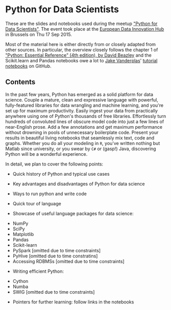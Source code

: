 # Python for Data Scientists

These are the slides and notebooks used during the meetup
["Python for Data Scientists"](http://www.meetup.com/Open-Data-Innovation-Training-Hub/events/225090704/).
The event took place at the
[European Data Innovation Hub](http://www.datainnovationhub.eu/) in
Brussels on Thu 17 Sep 2015.

Most of the material here is either directly from or closely adapted
from other sources. In particular, the overview closely follows the
chapter 1 of
["Python: Essential Reference" (4th edition), by David Beazley](http://www.amazon.com/Python-Essential-Reference-David-Beazley/dp/0672329786/ref=sr_1_1?s=books&ie=UTF8&qid=1442566599&sr=1-1&keywords=python+essential+reference)
and the Scikit.learn and Pandas notebooks owe a lot to
[Jake Vanderplas](https://github.com/jakevdp)'
[tutorial](https://github.com/jakevdp/OsloWorkshop2014)
[notebooks](https://github.com/jakevdp/sklearn_tutorial) on GitHub.

## Contents

In the past few years, Python has emerged as a solid platform for data
science. Couple a mature, clean and expressive language with powerful,
fully-featured libraries for data wrangling and machine learning, and
you're set up for maximum productivity. Easily ingest your data from
practically anywhere using one of Python's thousands of free
libraries. Effortlessly turn hundreds of convoluted lines of obscure
model code into just a few lines of near-English prose. Add a few
annotations and get maximum performance without drowning in pools of
unnecessary boilerplate code. Present your results in beautiful living
notebooks that seamlessly mix text, code and graphs. Whether you do
all your modeling in `R`, you've written nothing but Matlab since
university, or you swear by `C#` or (gasp!) Java, discovering Python
will be a wonderful experience.

In detail, we plan to cover the following points:

* Quick history of Python and typical use cases

* Key advantages and disadvantages of Python for data science

* Ways to run python and write code

* Quick tour of language

* Showcase of useful language packages for data science:
 - NumPy
 - SciPy
 - Matplotlib
 - Pandas
 - Scikit-learn
 - PySpark [omitted due to time constraints]
 - PyHive [omitted due to time constratins]
 - Accessing RDBMSs [omitted due to time constraints]

* Writing efficient Python:
 - Cython
 - Numba
 - SWIG [omitted due to time constraints]

* Pointers for further learning: follow links in the notebooks
